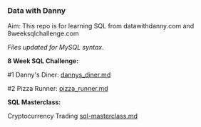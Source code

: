 ### Data with Danny

Aim: This repo is for learning SQL from datawithdanny.com and 8weeksqlchallenge.com

*Files updated for MySQL syntax.*

**8 Week SQL Challenge:**

#1 Danny's Diner: [dannys_diner.md](dannys_diner.md)

#2 Pizza Runner: [pizza_runner.md](pizza_runner.md)

**SQL Masterclass:**

Cryptocurrency Trading [sql-masterclass.md](sql-masterclass.md)
